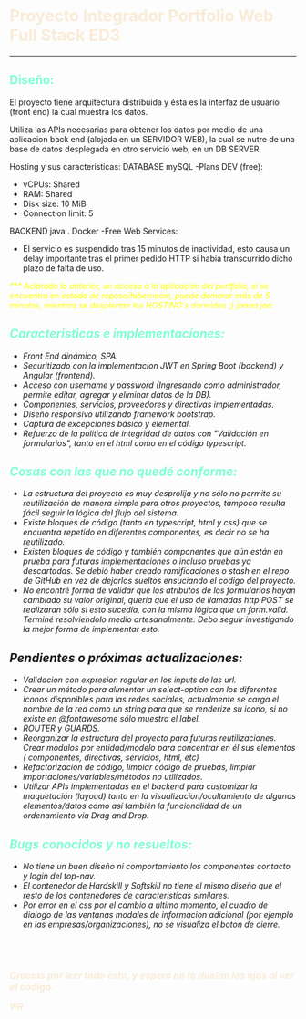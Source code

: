 # <span style="color:Antiquewhite">Proyecto Integrador Portfolio Web Full Stack ED3
<hr>


## <span style="color:Aquamarine">Diseño:
El proyecto tiene arquitectura distribuida y ésta es la interfaz de usuario (front end) la cual muestra los datos.

Utiliza las APIs necesarias para obtener los datos por medio de una aplicacion back end (alojada en un SERVIDOR WEB), la cual se nutre de una base de datos desplegada en otro servicio web, en un DB SERVER.

Hosting y sus caracteristicas:
DATABASE mySQL -Plans DEV (free): 
- vCPUs: Shared
- RAM: Shared
- Disk size: 10 MiB
- Connection limit: 5

BACKEND java . Docker -Free Web Services:
- El servicio es suspendido tras 15 minutos de inactividad, esto causa un delay importante tras el primer pedido HTTP si habia transcurrido dicho plazo de falta de uso.

<span style="color:yellow"><i> *** Aclarado lo anterior, un acceso a la aplicacion del portfolio, si se encuentra en estado de reposo/hibernacin, puede demorar más de 5 minutos, mientras se despiertan los HOSTING's dormidos ;) jaaaa jaa.<i></span>



## <span style="color:Aquamarine"> Caracteristicas e implementaciones:
- Front End dinámico, SPA.
- Securitizado con la implementacion JWT en Spring Boot (backend) y Angular (frontend).
- Acceso con username y password (Ingresando como administrador, permite 
editar, agregar y eliminar datos de la DB).
- Componentes, servicios, proveedores y directivas implementadas.
- Diseño responsivo utilizando framework bootstrap.
- Captura de excepciones básico y elemental.
- Refuerzo de la politica de integridad de datos con "Validación en formularios", tanto en el html como en el código typescript.

## <span style="color:Aquamarine"> Cosas con las que no quedé conforme:
- La estructura del proyecto es muy desprolija y no sólo no permite su reutilización de manera simple para otros proyectos, tampoco resulta fácil seguir la lógica del flujo del sistema.
- Existe bloques de código (tanto en typescript, html y css) que se encuentra repetido en diferentes componentes, es decir no se ha reutilizado.
- Existen bloques de código y también componentes que aún están en prueba para futuras implementaciones o incluso pruebas ya descartadas. Se debió haber creado ramificaciones o stash en el repo de GitHub en vez de dejarlos sueltos ensuciando el codigo del proyecto.
- No encontré forma de validar que los atributos de los formularios hayan cambiado su valor original, quería que el uso de llamadas http POST se realizaran sólo si esto sucedía, con la misma lógica que un form.valid. Terminé resolviendolo medio artesanalmente. Debo seguir investigando la mejor forma de implementar esto.

## Pendientes o próximas actualizaciones:
- Validacion con expresion regular en los inputs de las url.
- Crear un método para alimentar un select-option con los diferentes iconos disponibles para las redes sociales, actualmente se carga el nombre de la red como un string para que se renderize su icono, si no existe en @fontawesome sólo muestra el label.
- ROUTER y GUARDS.
- Reorganizar la estructura del proyecto para futuras reutilizaciones. Crear modulos por entidad/modelo para concentrar en él sus elementos ( componentes, directivas, servicios, html, etc)
- Refactorización de código, limpiar código de pruebas, limpiar importaciones/variables/métodos no utilizados.
- Utilizar APIs implementadas en el backend para customizar la maquetación (layoud) tanto en la visualizacion/ocultamiento de algunos elementos/datos como así también la funcionalidad de un ordenamiento via Drag and Drop.

## <span style="color:Aquamarine"> Bugs conocidos y no resueltos:
- No tiene un buen diseño ni comportamiento los componentes contacto y login del top-nav.
- El contenedor de Hardskill y Softskill no tiene el mismo diseño que el resto de los contenedores de caracteristicas similares.
- Por error en el css por el cambio a ultimo momento, el cuadro de dialogo de las ventanas modales de informacion adicional (por ejemplo en las empresas/organizaciones), no se visualiza el boton de cierre.

<br></br>
###  <span style="color:Antiquewhite"><em>Gracias por leer todo esto, y espero no te duelan los ojos al ver el código.
<span style="color:Antiquewhite"><b>WR<b><em>